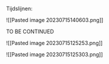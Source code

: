 Tijdslijnen:

![[Pasted image 20230715140603.png]]

TO BE CONTINUED

![[Pasted image 20230715125253.png]]

![[Pasted image 20230715125303.png]]

